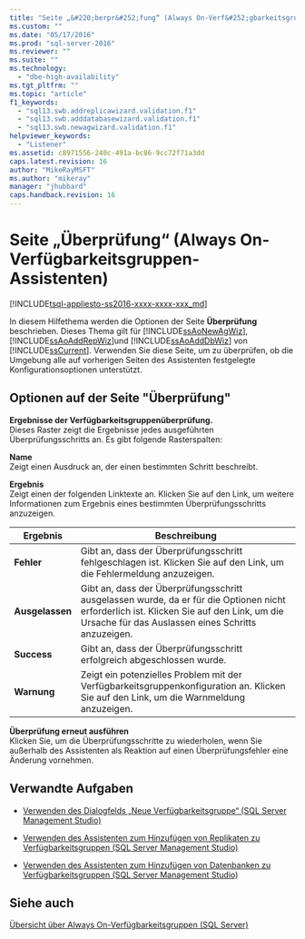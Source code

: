 ```yaml
---
title: "Seite „&#220;berpr&#252;fung“ (Always On-Verf&#252;gbarkeitsgruppen-Assistenten) | Microsoft Docs"
ms.custom: ""
ms.date: "05/17/2016"
ms.prod: "sql-server-2016"
ms.reviewer: ""
ms.suite: ""
ms.technology: 
  - "dbe-high-availability"
ms.tgt_pltfrm: ""
ms.topic: "article"
f1_keywords: 
  - "sql13.swb.addreplicawizard.validation.f1"
  - "sql13.swb.adddatabasewizard.validation.f1"
  - "sql13.swb.newagwizard.validation.f1"
helpviewer_keywords: 
  - "Listener"
ms.assetid: c8971556-240c-491a-bc86-9cc72f71a3dd
caps.latest.revision: 16
author: "MikeRayMSFT"
ms.author: "mikeray"
manager: "jhubbard"
caps.handback.revision: 16
---
```

# Seite „&#220;berpr&#252;fung“ (Always On-Verf&#252;gbarkeitsgruppen-Assistenten)
[!INCLUDE[tsql-appliesto-ss2016-xxxx-xxxx-xxx_md](../../../includes/tsql-appliesto-ss2016-xxxx-xxxx-xxx-md.md)]

  
    
  In diesem Hilfethema werden die Optionen der Seite **Überprüfung** beschrieben. Dieses Thema gilt für [!INCLUDE[ssAoNewAgWiz](../../../includes/ssaonewagwiz-md.md)], [!INCLUDE[ssAoAddRepWiz](../../../includes/ssaoaddrepwiz-md.md)]und [!INCLUDE[ssAoAddDbWiz](../../../includes/ssaoadddbwiz-md.md)] von [!INCLUDE[ssCurrent](../../../includes/sscurrent-md.md)]. Verwenden Sie diese Seite, um zu überprüfen, ob die Umgebung alle auf vorherigen Seiten des Assistenten festgelegte Konfigurationsoptionen unterstützt.  
  
##  <a name="PageOptions"></a> Optionen auf der Seite "Überprüfung"  
 **Ergebnisse der Verfügbarkeitsgruppenüberprüfung.**  
 Dieses Raster zeigt die Ergebnisse jedes ausgeführten Überprüfungsschritts an. Es gibt folgende Rasterspalten:  
  
 **Name**  
 Zeigt einen Ausdruck an, der einen bestimmten Schritt beschreibt.  
  
 **Ergebnis**  
 Zeigt einen der folgenden Linktexte an. Klicken Sie auf den Link, um weitere Informationen zum Ergebnis eines bestimmten Überprüfungsschritts anzuzeigen.  
  
|Ergebnis|Beschreibung|  
|------------|-----------------|  
|**Fehler**|Gibt an, dass der Überprüfungsschritt fehlgeschlagen ist. Klicken Sie auf den Link, um die Fehlermeldung anzuzeigen.|  
|**Ausgelassen**|Gibt an, dass der Überprüfungsschritt ausgelassen wurde, da er für die Optionen nicht erforderlich ist. Klicken Sie auf den Link, um die Ursache für das Auslassen eines Schritts anzuzeigen.|  
|**Success**|Gibt an, dass der Überprüfungsschritt erfolgreich abgeschlossen wurde.|  
|**Warnung**|Zeigt ein potenzielles Problem mit der Verfügbarkeitsgruppenkonfiguration an.  Klicken Sie auf den Link, um die Warnmeldung anzuzeigen.|  
  
 **Überprüfung erneut ausführen**  
 Klicken Sie, um die Überprüfungsschritte zu wiederholen, wenn Sie außerhalb des Assistenten als Reaktion auf einen Überprüfungsfehler eine Änderung vornehmen.  
  
##  <a name="RelatedTasks"></a> Verwandte Aufgaben  
  
-   [Verwenden des Dialogfelds „Neue Verfügbarkeitsgruppe“ &#40;SQL Server Management Studio&#41;](../../../database-engine/availability-groups/windows/use-the-new-availability-group-dialog-box-sql-server-management-studio.md)  
  
-   [Verwenden des Assistenten zum Hinzufügen von Replikaten zu Verfügbarkeitsgruppen &#40;SQL Server Management Studio&#41;](../../../database-engine/availability-groups/windows/use-the-add-replica-to-availability-group-wizard-sql-server-management-studio.md)  
  
-   [Verwenden des Assistenten zum Hinzufügen von Datenbanken zu Verfügbarkeitsgruppen &#40;SQL Server Management Studio&#41;](../../../database-engine/availability-groups/windows/use-the-add-database-to-availability-group-wizard-sql-server-management-studio.md)  
  
  
## Siehe auch  
 [Übersicht über Always On-Verfügbarkeitsgruppen &#40;SQL Server&#41;](../../../database-engine/availability-groups/windows/overview-of-always-on-availability-groups-sql-server.md)  
  
  